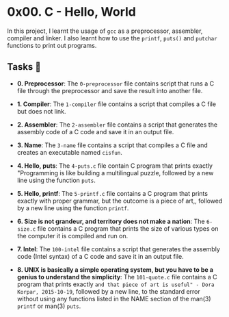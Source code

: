 # 0x00. C - Hello, World

In this project, I learnt the usage of `gcc` as a preprocessor, assembler, compiler and linker. I also learnt how to use the `printf`, `puts()` and `putchar` functions to print out programs.

## Tasks :page_with_curl:

* **0. Preprocessor**: The `0-preprocessor` file contains script that runs a C file through the preprocessor and save the result into another file.

* **1. Compiler**: The `1-compiler` file contains a script that compiles a C file but does not link.

* **2. Assembler**: The `2-assembler` file contains a script that generates the assembly code of a C code and save it in an output file.

* **3. Name**: The `3-name` file contains a script that compiles a C file and creates an executable named `cisfun`.

* **4. Hello, puts**: The `4-puts.c` file contain C program that prints exactly "Programming is like building a multilingual puzzle, followed by a new line using the function `puts`.

* **5. Hello, printf**: The `5-printf.c` file  contains a C program that prints exactly with proper grammar, but the outcome is a piece of art,, followed by a new line using the function `printf`.

* **6. Size is not grandeur, and territory does not make a nation**: The `6-size.c` file contains a C program that prints the size of various types on the computer it is compiled and run on.

* **7. Intel**: The `100-intel` file contains a script that generates the assembly code (Intel syntax) of a C code and save it in an output file.

* **8. UNIX is basically a simple operating system, but you have to be a genius to understand the simplicity**: The `101-quote.c` file contains a C program that prints exactly `and that piece of art is useful" - Dora Korpar, 2015-10-19`, followed by a new line, to the standard error without using any functions listed in the NAME section of the man(3) `printf` or man(3) `puts`.
